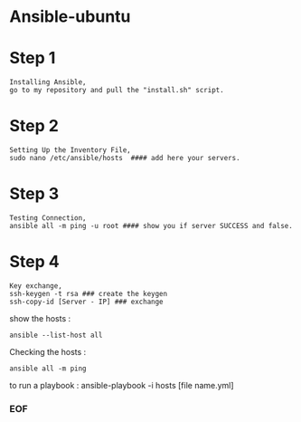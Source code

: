 # Ansible-ubuntu


# Step 1 
    Installing Ansible,
    go to my repository and pull the "install.sh" script.
    
    
# Step 2 
    Setting Up the Inventory File,
    sudo nano /etc/ansible/hosts  #### add here your servers.
    
    
# Step 3
    Testing Connection,
    ansible all -m ping -u root #### show you if server SUCCESS and false.
    

# Step 4 
    Key exchange,
    ssh-keygen -t rsa ### create the keygen
    ssh-copy-id [Server - IP] ### exchange
    
show the hosts :

    ansible --list-host all 
    
Checking the hosts :

    ansible all -m ping

to run a playbook :
    ansible-playbook -i hosts [file name.yml]
    
    
    
### EOF ### 
